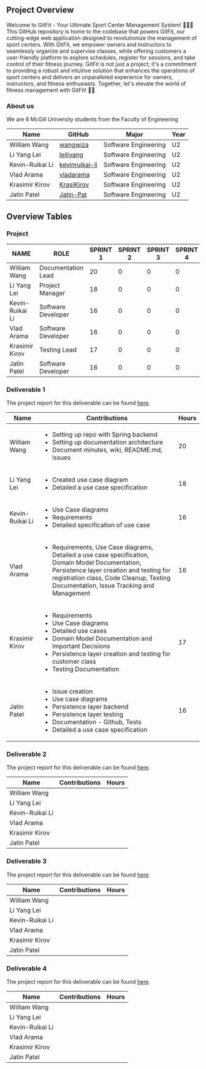 ## Project Overview
Welcome to GitFit - Your Ultimate Sport Center Management System! 🏋️‍♂️🔗 This GitHub repository is home to the codebase that powers GitFit, our cutting-edge web application designed to revolutionize the management of sport centers. With GitFit, we empower owners and instructors to seamlessly organize and supervise classes, while offering customers a user-friendly platform to explore schedules, register for sessions, and take control of their fitness journey. GitFit is not just a project; it's a commitment to providing a robust and intuitive solution that enhances the operations of sport centers and delivers an unparalleled experience for owners, instructors, and fitness enthusiasts. Together, let's elevate the world of fitness management with GitFit! 💪🌐

### About us
We are 6 McGill University students from the Faculty of Engineering

| Name | GitHub | Major | Year |
| ------------- | ------------- | ------------- | ------------- |
|William Wang | [wangwiza](https://github.com/wangwiza) | Software Engineering | U2 |
|Li Yang Lei | [leiliyang](https://github.com/LeiLiYang) | Software Engineering | U2 |
|Kevin-Ruikai Li | [kevinruikai-li](https://github.com/kevinruikai-li) | Software Engineering | U2 |
|Vlad Arama | [vladarama](https://github.com/vladarama) | Software Engineering | U2 |
|Krasimir Kirov | [KrasiKirov](https://github.com/KrasiKirov) | Software Engineering | U2 |
|Jatin Patel | [Jatin-Pat](https://github.com/Jatin-Pat) | Software Engineering | U2 |


## Overview Tables
### Project
| NAME                   | ROLE |  SPRINT 1 | SPRINT 2 | SPRINT 3 | SPRINT 4 |
|------------------------|------|-----------|----------|----------|----------|
| William Wang       | Documentation Lead | 20     |    0     |    0      |    0      |
| Li Yang Lei       | Project Manager | 18    |    0     |    0      |    0      |
| Kevin-Ruikai Li | Software Developer | 16      |    0     |    0      |    0      |
| Vlad Arama | Software Developer | 16    |    0     |    0      |    0      |
| Krasimir Kirov | Testing Lead |   17   |    0     |    0      |    0      |
| Jatin Patel | Software Developer | 16     |    0     |    0      |    0      |

### Deliverable 1

The project report for this deliverable can be found [here](https://github.com/McGill-ECSE321-Winter2024/project-group-6/wiki).

| Name | Contributions | Hours |
| ------------- | ------------- | ------------- |
| William Wang | <ul><li>Setting up repo with Spring backend</li><li>Setting up documentation architecture</li><li>Document minutes, wiki, README.md, issues</li></ul> | 20 |
| Li Yang Lei | <ul><li>Created use case diagram</li><li>Detailed a use case specification</li></ul> | 18 |
| Kevin-Ruikai Li | <ul><li>Use Case diagrams</li><li>Requirements</li><li>Detailed specification of use case</li></ul> | 16 |
| Vlad Arama | <ul><li>Requirements, Use Case diagrams, Detailed a use case specification, Domain Model Documentation, Persistence layer creation and testing for registration class, Code Cleanup, Testing Documentation, Issue Tracking and Management</li></ul> | 16 |
| Krasimir Kirov | <ul><li>Requirements</li><li>Use Case diagrams</li><li>Detailed use cases</li><li>Domain Model Documentation and Important Decisions</li><li>Persistence layer creation and testing for customer class</li><li>Testing Documentation</li></ul> | 17 |
| Jatin Patel | <ul><li>Issue creation</li><li>Use case diagrams</li><li>Persistence layer backend</li><li>Persistence layer testing</li><li>Documentation - Github, Tests</li><li>Detailed a use case specification</li></ul> | 16 |

### Deliverable 2

The project report for this deliverable can be found [here]().

| Name | Contributions | Hours |
| ------------- | ------------- | ------------- |
| William Wang | |  |
| Li Yang Lei |  |  |
| Kevin-Ruikai Li |  | |
| Vlad Arama |  |  |
| Krasimir Kirov |  |  |
| Jatin Patel |  |  |

### Deliverable 3

The project report for this deliverable can be found [here]().

| Name | Contributions | Hours |
| ------------- | ------------- | ------------- |
| William Wang | |  |
| Li Yang Lei |  |  |
| Kevin-Ruikai Li |  | |
| Vlad Arama |  |  |
| Krasimir Kirov |  |  |
| Jatin Patel |  |  |


### Deliverable 4

The project report for this deliverable can be found [here]().

| Name | Contributions | Hours |
| ------------- | ------------- | ------------- |
| William Wang | |  |
| Li Yang Lei |  |  |
| Kevin-Ruikai Li |  | |
| Vlad Arama |  |  |
| Krasimir Kirov |  |  |
| Jatin Patel |  |  |
